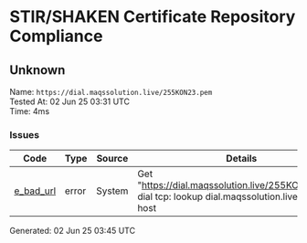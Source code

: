 # STIR/SHAKEN Certificate Repository Compliance

## Unknown

Name: `https://dial.maqssolution.live/255KON23.pem`\
Tested At: 02 Jun 25 03:31 UTC\
Time: 4ms

### Issues

| Code | Type | Source | Details |
|------|------|--------|---------|
| [e_bad_url](../../ISSUES/e_bad_url/README.md) | error | System | Get "https://dial.maqssolution.live/255KON23.pem": dial tcp: lookup dial.maqssolution.live: no such host |

Generated: 02 Jun 25 03:45 UTC